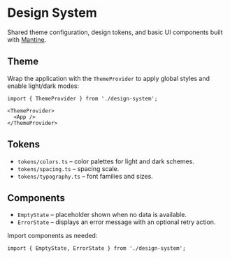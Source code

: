 # Design System

Shared theme configuration, design tokens, and basic UI components built with [Mantine](https://mantine.dev).

## Theme

Wrap the application with the `ThemeProvider` to apply global styles and enable light/dark modes:

```tsx
import { ThemeProvider } from './design-system';

<ThemeProvider>
  <App />
</ThemeProvider>
```

## Tokens

- `tokens/colors.ts` – color palettes for light and dark schemes.
- `tokens/spacing.ts` – spacing scale.
- `tokens/typography.ts` – font families and sizes.

## Components

- `EmptyState` – placeholder shown when no data is available.
- `ErrorState` – displays an error message with an optional retry action.

Import components as needed:

```tsx
import { EmptyState, ErrorState } from './design-system';
```
